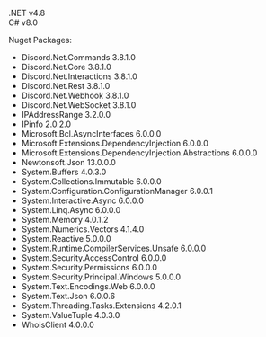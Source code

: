 .NET v4.8 \
C# v8.0

Nuget Packages:
 - Discord.Net.Commands 3.8.1.0
 - Discord.Net.Core 3.8.1.0
 - Discord.Net.Interactions 3.8.1.0
 - Discord.Net.Rest 3.8.1.0
 - Discord.Net.Webhook 3.8.1.0
 - Discord.Net.WebSocket 3.8.1.0
 - IPAddressRange 3.2.0.0
 - IPinfo 2.0.2.0
 - Microsoft.Bcl.AsyncInterfaces 6.0.0.0
 - Microsoft.Extensions.DependencyInjection 6.0.0.0
 - Microsoft.Extensions.DependencyInjection.Abstractions 6.0.0.0
 - Newtonsoft.Json 13.0.0.0
 - System.Buffers 4.0.3.0
 - System.Collections.Immutable 6.0.0.0
 - System.Configuration.ConfigurationManager 6.0.0.1
 - System.Interactive.Async 6.0.0.0
 - System.Linq.Async 6.0.0.0
 - System.Memory 4.0.1.2
 - System.Numerics.Vectors 4.1.4.0
 - System.Reactive 5.0.0.0
 - System.Runtime.CompilerServices.Unsafe 6.0.0.0
 - System.Security.AccessControl 6.0.0.0
 - System.Security.Permissions 6.0.0.0
 - System.Security.Principal.Windows 5.0.0.0
 - System.Text.Encodings.Web 6.0.0.0
 - System.Text.Json 6.0.0.6
 - System.Threading.Tasks.Extensions 4.2.0.1
 - System.ValueTuple 4.0.3.0
 - WhoisClient 4.0.0.0
